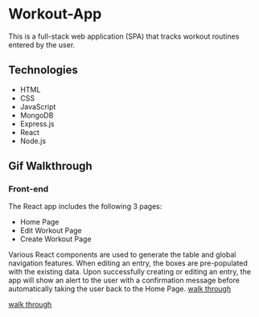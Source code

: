 # Workout-App
This is a full-stack web application (SPA) that tracks workout routines entered by the user.

## Technologies
- HTML
- CSS
- JavaScript
- MongoDB
- Express.js
- React
- Node.js

## Gif Walkthrough 
### Front-end
The React app includes the following 3 pages:
- Home Page
- Edit Workout Page
- Create Workout Page

Various React components are used to generate the table and global navigation features. When editing an entry, the boxes are pre-populated with the existing data. Upon successfully creating or editing an entry, the app will show an alert to the user with a confirmation message before automatically taking the user back to the Home Page.
[walk through](frontend.gif) 

[walk through](Backend.gif) 

